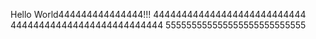 Hello World444444444444444!!!
444444444444444444444444444
444444444444444444444444444
555555555555555555555555555
